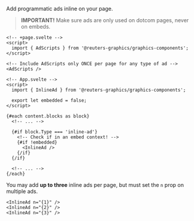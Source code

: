 Add programmatic ads inline on your page.

> **IMPORTANT!** Make sure ads are only used on dotcom pages, never on embeds.

```svelte
<!-- +page.svelte -->
<script>
  import { AdScripts } from '@reuters-graphics/graphics-components';
</script>

<!-- Include AdScripts only ONCE per page for any type of ad -->
<AdScripts />
```

```svelte
<!-- App.svelte -->
<script>
  import { InlineAd } from '@reuters-graphics/graphics-components';

  export let embedded = false;
</script>

{#each content.blocks as block}
  <!-- ... -->

  {#if block.Type === 'inline-ad'}
    <!-- Check if in an embed context! -->
    {#if !embedded}
      <InlineAd />
    {/if}
  {/if}

  <!-- ... -->
{/each}
```

You may add **up to three** inline ads per page, but must set the `n` prop on multiple ads.

```svelte
<InlineAd n="{1}" />
<InlineAd n="{2}" />
<InlineAd n="{3}" />
```

